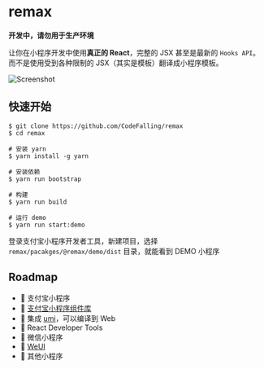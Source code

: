 # remax

**开发中，请勿用于生产环境**

让你在小程序开发中使用**真正的 React**，完整的 JSX 甚至是最新的 `Hooks API`。而不是使用受到各种限制的 JSX（其实是模板）翻译成小程序模板。

![Screenshot](https://user-images.githubusercontent.com/465125/60119002-10003c80-97b0-11e9-9df4-425528d504e4.gif)

## 快速开始

```shell
$ git clone https://github.com/CodeFalling/remax
$ cd remax

# 安装 yarn
$ yarn install -g yarn

# 安装依赖
$ yarn run bootstrap

# 构建
$ yarn run build

# 运行 demo
$ yarn run start:demo
```

登录支付宝小程序开发者工具，新建项目，选择 `remax/pacakges/@remax/demo/dist` 目录，就能看到 DEMO 小程序

## Roadmap

- 🚧 支付宝小程序
- 🤔 [支付宝小程序组件库](https://github.com/ant-mini-program/mini-antui)
- 🤔 集成 [umi](https://github.com/umijs/umi)，可以编译到 Web
- 🤔 React Developer Tools
- 🤔 微信小程序
- 🤔 [WeUI](https://github.com/Tencent/weui)
- 🤔 其他小程序
